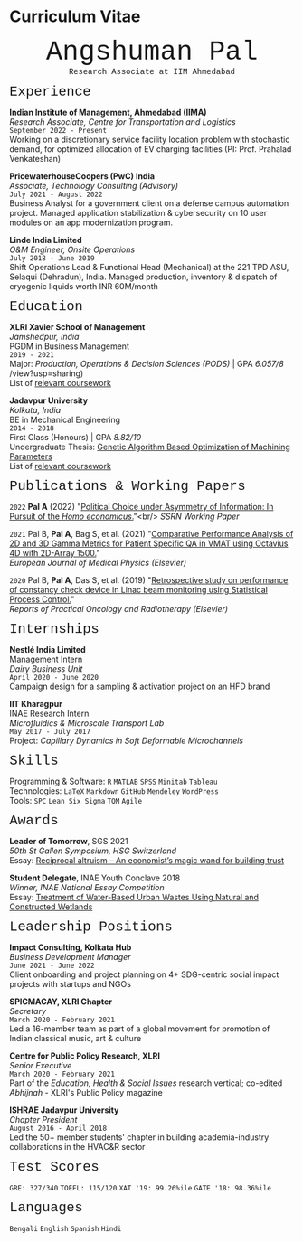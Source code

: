 # Curriculum Vitae


<p align="center">
<font size="7"> <span style="font-family:Courier New;">Angshuman Pal</span> </font><br/>
<span style="font-family:Courier New;">Research Associate at IIM Ahmedabad</span>
</p>



<font size="5"> <span style="font-family:Courier New;">Experience</span> </font>

__Indian Institute of Management, Ahmedabad (IIMA)__<br/>
*Research Associate, Centre for Transportation and Logistics*<br/>
`September 2022 - Present`<br/>
Working on a discretionary service facility location problem with stochastic demand, for optimized allocation of EV charging facilities (PI: Prof. Prahalad Venkateshan)<br/>



__PricewaterhouseCoopers (PwC) India__<br/>
*Associate, Technology Consulting (Advisory)*<br/>
`July 2021 - August 2022`<br/>
Business Analyst for a government client on a defense campus automation project. Managed application stabilization & cybersecurity on 10 user modules on an app modernization program.<br/>


__Linde India Limited__<br/>
*O&M Engineer, Onsite Operations*<br/>
`July 2018 - June 2019`<br/>
Shift Operations Lead & Functional Head (Mechanical) at the 221 TPD ASU, Selaqui (Dehradun), India. Managed production, inventory & dispatch of cryogenic liquids worth INR 60M/month<br/>



<font size="5"> <span style="font-family:Courier New;">Education</span> </font>

__XLRI Xavier School of Management__<br/>
*Jamshedpur, India*<br/>
PGDM in Business Management<br/>
`2019 - 2021`<br/>
Major: *Production, Operations & Decision Sciences (PODS)* | GPA *6.057/8*<br/>/view?usp=sharing)<br/>
List of [relevant coursework](courseworkxlri.md)

__Jadavpur University__<br/>
*Kolkata, India*<br/>
BE in Mechanical Engineering<br/>
`2014 - 2018`<br/>
First Class (Honours) | GPA *8.82/10*<br/>
Undergraduate Thesis: [Genetic Algorithm Based Optimization of Machining Parameters](https://drive.google.com/file/d/1NLoW8r8a_-SmLYdVhczwRz4kUO1cv8c1/view?usp=sharing)<br/>
List of [relevant coursework](courseworkju.md)




    
<font size="5"> <span style="font-family:Courier New;">Publications & Working Papers</span> </font>

`2022`
**Pal A** (2022) "[Political Choice under Asymmetry of Information: In Pursuit of the *Homo economicus*.]([https://www.sciencedirect.com/science/article/abs/pii/S1120179721003264](https://papers.ssrn.com/sol3/papers.cfm?abstract_id=4137465))"<br/>
*SSRN Working Paper*

`2021`
Pal B, **Pal A**, Bag S, et al. (2021) "[Comparative Performance Analysis of 2D and 3D Gamma Metrics for Patient Specific QA in VMAT using Octavius 4D with 2D-Array 1500.](https://www.sciencedirect.com/science/article/abs/pii/S1120179721003264)"<br/>
*European Journal of Medical Physics (Elsevier)*

`2020`
Pal B, **Pal A**, Das S, et al. (2019) "[Retrospective study on performance of constancy check device in Linac beam monitoring using Statistical Process Control.](https://www.sciencedirect.com/science/article/pii/S1507136719301026)"<br/>
*Reports of Practical Oncology and Radiotherapy (Elsevier)*






<font size="5"> <span style="font-family:Courier New;">Internships</span> </font>

__Nestlé India Limited__<br/>
Management Intern<br/>
*Dairy Business Unit*<br/>
`April 2020 - June 2020`<br/>
Campaign design for a sampling & activation project on an HFD brand

__IIT Kharagpur__<br/>
INAE Research Intern<br/>
*Microfluidics & Microscale Transport Lab*<br/>
`May 2017 - July 2017`<br/>
Project: *Capillary Dynamics in Soft Deformable Microchannels*




<font size="5"> <span style="font-family:Courier New;">Skills</span> </font>
        
Programming & Software: `R` `MATLAB` `SPSS` `Minitab` `Tableau`<br/>
Technologies: `LaTeX` `Markdown` `GitHub` `Mendeley` `WordPress`<br/>
Tools: `SPC` `Lean Six Sigma` `TQM` `Agile`





<font size="5"> <span style="font-family:Courier New;">Awards</span> </font>

**Leader of Tomorrow**, SGS 2021<br/>
*50th St Gallen Symposium, HSG Switzerland*<br/>
Essay: [Reciprocal altruism – An economist’s magic wand for building trust](https://angshumatic.github.io/2021/05/06/RECIPROCAL-ALTRUISM.html)

**Student Delegate**, INAE Youth Conclave 2018<br/>
*Winner, INAE National Essay Competition*<br/>
Essay: [Treatment of Water-Based Urban Wastes Using Natural and Constructed Wetlands](https://angshumatic.github.io/2018/08/11/WETLANDS.html)





<font size="5"> <span style="font-family:Courier New;">Leadership Positions</span> </font>
    
__Impact Consulting, Kolkata Hub__<br/>
*Business Development Manager*<br/>
`June 2021 - June 2022`<br/>
Client onboarding and project planning on 4+ SDG-centric social impact projects with startups and NGOs

__SPICMACAY, XLRI Chapter__<br/>
*Secretary*<br/>
`March 2020 - February 2021`<br/>
Led a 16-member team as part of a global movement for promotion of Indian classical music, art & culture

__Centre for Public Policy Research, XLRI__<br/>
*Senior Executive*<br/>
`March 2020 - February 2021`<br/>
Part of the *Education, Health & Social Issues* research vertical; co-edited *Abhijnah* - XLRI's Public Policy magazine

__ISHRAE Jadavpur University__<br/>
*Chapter President*<br/>
`August 2016 - April 2018`<br/>
Led the 50+ member students' chapter in building academia-industry collaborations in the HVAC&R sector




<font size="5"> <span style="font-family:Courier New;">Test Scores</span> </font>

`GRE: 327/340` `TOEFL: 115/120` `XAT '19: 99.26%ile` `GATE '18: 98.36%ile`



    

<font size="5"> <span style="font-family:Courier New;">Languages</span> </font>

`Bengali` `English` `Spanish` `Hindi`
